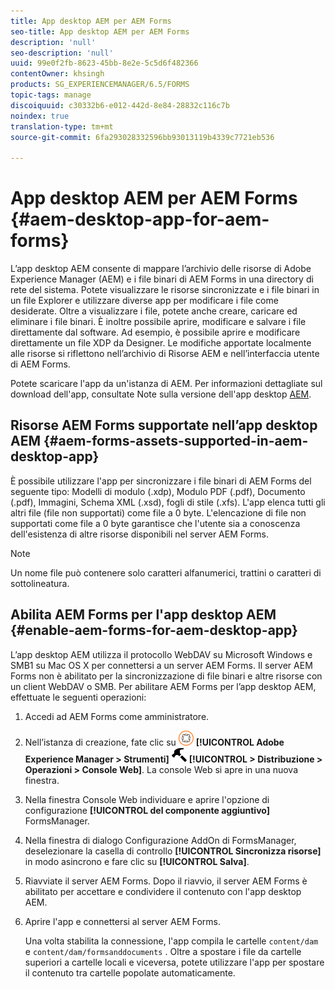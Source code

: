 ```yaml
---
title: App desktop AEM per AEM Forms
seo-title: App desktop AEM per AEM Forms
description: 'null'
seo-description: 'null'
uuid: 99e0f2fb-8623-45bb-8e2e-5c5d6f482366
contentOwner: khsingh
products: SG_EXPERIENCEMANAGER/6.5/FORMS
topic-tags: manage
discoiquuid: c30332b6-e012-442d-8e84-28832c116c7b
noindex: true
translation-type: tm+mt
source-git-commit: 6fa293028332596bb93013119b4339c7721eb536

---
```



# App desktop AEM per AEM Forms {#aem-desktop-app-for-aem-forms}

L’app desktop AEM consente di mappare l’archivio delle risorse di Adobe Experience Manager (AEM) e i file binari di AEM Forms in una directory di rete del sistema. Potete visualizzare le risorse sincronizzate e i file binari in un file Explorer e utilizzare diverse app per modificare i file come desiderate. Oltre a visualizzare i file, potete anche creare, caricare ed eliminare i file binari. È inoltre possibile aprire, modificare e salvare i file direttamente dal software. Ad esempio, è possibile aprire e modificare direttamente un file XDP da Designer. Le modifiche apportate localmente alle risorse si riflettono nell’archivio di Risorse AEM e nell’interfaccia utente di AEM Forms.

Potete scaricare l&#39;app da un&#39;istanza di AEM. Per informazioni dettagliate sul download dell&#39;app, consultate Note sulla versione dell&#39;app desktop [AEM](https://helpx.adobe.com/experience-manager/desktop-app/release-notes.html).

## Risorse AEM Forms supportate nell’app desktop AEM {#aem-forms-assets-supported-in-aem-desktop-app}

È possibile utilizzare l&#39;app per sincronizzare i file binari di AEM Forms del seguente tipo: Modelli di modulo (.xdp), Modulo PDF (.pdf), Documento (.pdf), Immagini, Schema XML (.xsd), fogli di stile (.xfs). L&#39;app elenca tutti gli altri file (file non supportati) come file a 0 byte. L&#39;elencazione di file non supportati come file a 0 byte garantisce che l&#39;utente sia a conoscenza dell&#39;esistenza di altre risorse disponibili nel server AEM Forms.

>[!NOTE]
>
>Un nome file può contenere solo caratteri alfanumerici, trattini o caratteri di sottolineatura.

## Abilita AEM Forms per l&#39;app desktop AEM {#enable-aem-forms-for-aem-desktop-app}

L’app desktop AEM utilizza il protocollo WebDAV su Microsoft Windows e SMB1 su Mac OS X per connettersi a un server AEM Forms. Il server AEM Forms non è abilitato per la sincronizzazione di file binari e altre risorse con un client WebDAV o SMB. Per abilitare AEM Forms per l’app desktop AEM, effettuate le seguenti operazioni:

1. Accedi ad AEM Forms come amministratore.
1. Nell’istanza di creazione, fate clic su ![adobeexperienceemanager](assets/adobeexperiencemanager.png) **[!UICONTROL Adobe Experience Manager > Strumenti]** ![martello](assets/hammer.png) **[!UICONTROL > Distribuzione > Operazioni > Console Web]**. La console Web si apre in una nuova finestra.
1. Nella finestra Console Web individuare e aprire l&#39;opzione di configurazione **[!UICONTROL del componente aggiuntivo]** FormsManager.
1. Nella finestra di dialogo Configurazione AddOn di FormsManager, deselezionare la casella di controllo **[!UICONTROL Sincronizza risorse]** in modo asincrono e fare clic su **[!UICONTROL Salva]**.
1. Riavviate il server AEM Forms. Dopo il riavvio, il server AEM Forms è abilitato per accettare e condividere il contenuto con l&#39;app desktop AEM.
1. Aprire l&#39;app e connettersi al server AEM Forms.

   Una volta stabilita la connessione, l&#39;app compila le cartelle `content/dam` e `content/dam/formsanddocuments` . Oltre a spostare i file da cartelle superiori a cartelle locali e viceversa, potete utilizzare l&#39;app per spostare il contenuto tra cartelle popolate automaticamente.


